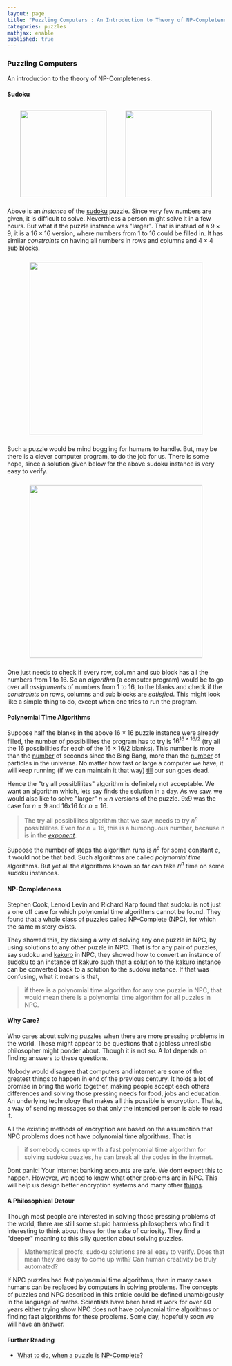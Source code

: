 ```yaml
---
layout: page
title: "Puzzling Computers : An Introduction to Theory of NP-Completeness"
categories: puzzles
mathjax: enable
published: true
---
```


### Puzzling Computers
<span class="subhead">
An introduction to the theory of NP-Completeness.
</span>

#### Sudoku
<p style="text-align:center">
<img src="../../images/sudoku_9x9.png" width="200px" style="margin: 10px 20px"/> <img src="../../images/sudoku_9x9_solved.png" width="200px" style="margin: 0px 20px"/>
</p>

Above is an *instance* of the [sudoku](http://en.wikipedia.org/wiki/Sudoku)
puzzle. Since very few numbers are given, it is difficult to solve.
Neverthless a person might solve it in a few
hours. But what if the puzzle instance was "larger".
That is instead of a $9\times 9$, it is a $16\times 16$ version,
where numbers from $1$ to $16$ could be filled in.
It has similar *constraints* on having all
numbers in rows and columns and $4\times 4$ sub blocks.

<p style="text-align:center">
<img src="../../images/sudoku_16x16.png" width="400px" style="margin: 10px 20px"/> </p>

Such a puzzle would be mind boggling for
humans to handle. But, may be there is a 
clever computer program, to do the job for
us. There is some hope, since a solution
given below for the above sudoku instance is very
easy to verify. 


<p style="text-align:center">
<img src="../../images/sudoku_16x16_solved.png" width="400px" style="margin: 10px 20px"/> </p>

One just needs to check if every row, column and
sub block has all the numbers from $1$ to $16$. So
 an *algorithm* (a computer program) would be to 
go over all *assignments* of numbers from $1$ to $16$, to the blanks
and check if the *constraints* on rows, columns and
sub blocks are *satisfied*. This might look
like a simple thing to do, except when one tries
to run the program. 


#### Polynomial Time Algorithms

Suppose half the blanks in the above $16\times 16$
 puzzle instance were
already filled, the number of possiblilites
the program has to try is $16^{16 \times 16/2}$ (try all the $16$ possibilities
for each of the $16\times 16/2$ blanks). This number is
more than the [number](http://en.wikipedia.org/wiki/Chronology_of_the_universe)
 of seconds since the Bing Bang,
more than the [number](http://www.physicsoftheuniverse.com/numbers.html)
 of particles in the universe. No
matter how fast or large a computer we have, it will
keep running (if we can maintain it that way) [till](http://image.gsfc.nasa.gov/poetry/ask/a10395.html)
our sun goes dead.

Hence the "try all possiblilites" algorithm is definitely not
acceptable. We want an algorithm which, lets say
finds the solution in a day. As we saw, we would
also like to solve "larger" $n\times n$ versions of the puzzle.
9x9 was the case for $n=9$ and 16x16 for $n=16$. 

> The try
all possiblilites algorithm that we saw, needs to try
$n^n$ possiblilites. Even for $n=16$, this is a humonguous number,
because n is in the *[exponent](http://en.wikipedia.org/wiki/Exponentiation)*.

 Suppose the number of steps
the algorithm runs is $n^c$ for some constant $c$, it would not
be that bad. Such algorithms are called *polynomial time*  algorithms. 
But yet all the algorithms known so far can
take $n^n$ time on some sudoku instances.

#### NP-Completeness

Stephen Cook, Lenoid Levin and Richard Karp found that sudoku is not just a one off
case for which polynomial time algorithms cannot be found. They found
that a whole class of puzzles called NP-Complete (NPC), for which the same mistery exists.

They showed this, by divising a way of solving any one puzzle in NPC, by
using solutions to any other puzzle in NPC. That is for any pair of puzzles,
say sudoku and [kakuro](http://en.wikipedia.org/wiki/Kakuro) in NPC,
 they showed how to convert an instance of
sudoku to an instance of kakuro such that a solution to the kakuro instance
can be converted back to a solution to the sudoku instance. If that was confusing,
what it means is that,

>if there is a polynomial time algorithm for any one puzzle
in NPC, that would mean there is a polynomial time algorithm for all puzzles in NPC.

#### Why Care?

Who cares about solving puzzles when there are
more pressing problems in the world. These might appear to be
questions that a jobless unrealistic philosopher might ponder
about. Though it is not so. A lot depends on finding answers
to these questions. 

Nobody would disagree that computers and
internet are some of the greatest things to happen in end of the
previous century. It holds a lot of promise in bring the world
together, making people accept each others differences and 
solving those pressing needs for food, jobs and education. An
underlying technology that makes all this possible is encryption.
That is, a way of sending messages so that only the intended person
is able to read it.

All the existing methods of encryption are based on the assumption
that NPC problems does not have polynomial time algorithms. That is

>if somebody comes up with a fast polynomial time algorithm for solving 
sudoku puzzles, he can break all the codes in the internet.

Dont panic! Your internet banking accounts are safe. We
dont expect this to happen. However, we need to know what other
problems are in NPC. This will help us design better encryption
systems and many other [things](http://en.wikipedia.org/wiki/Zero-knowledge_proof).

#### A Philosophical Detour

Though most people are interested in solving those pressing problems
of the world, there are still some stupid harmless philosophers
who find it interesting to think about these for the sake of curiosity.
They find a "deeper" meaning to this silly question about solving
puzzles.

> Mathematical proofs, sudoku solutions are all easy to verify. Does that
mean they are easy to come up with? Can human creativity be truly
automated?

If NPC puzzles had fast polynomial time algorithms, then in many cases 
humans can be replaced by computers in solving problems. The concepts of
puzzles and NPC described in this article could be
defined unambigously in the language of maths. Scientists have been
hard at work for over 40 years either trying show NPC does not have polynomial time
algorithms or finding fast algorithms for these problems. Some day, hopefully
soon we will have an answer.

#### Further Reading

- [What to do, when a puzzle is NP-Complete?](/2014/approximation-limits.html)


